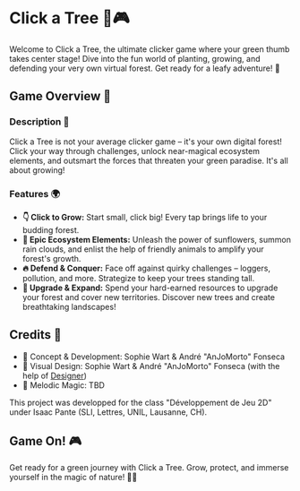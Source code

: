# Click a Tree 🌳🎮

Welcome to Click a Tree, the ultimate clicker game where your green thumb takes center stage! Dive into the fun world of planting, growing, and defending your very own virtual forest. Get ready for a leafy adventure! 🌳

## Game Overview 🌿

### Description 🌲

Click a Tree is not your average clicker game – it's your own digital forest! Click your way through challenges, unlock near-magical ecosystem elements, and outsmart the forces that threaten your green paradise. It's all about growing!

### Features 🌍

- **👇 Click to Grow:** Start small, click big! Every tap brings life to your budding forest.
- **🐝 Epic Ecosystem Elements:** Unleash the power of sunflowers, summon rain clouds, and enlist the help of friendly animals to amplify your forest's growth.
- **🔥 Defend & Conquer:** Face off against quirky challenges – loggers, pollution, and more. Strategize to keep your trees standing tall.
- **🍃 Upgrade & Expand:** Spend your hard-earned resources to upgrade your forest and cover new territories. Discover new trees and create breathtaking landscapes!

## Credits 🌟

- 🧩 Concept & Development: Sophie Wart & André "AnJoMorto" Fonseca
- 🎨 Visual Design: Sophie Wart & André "AnJoMorto" Fonseca (with the help of [Designer](https://www.bing.com/images/create))
- 🎼 Melodic Magic: TBD

This project was developped for the class "Développement de Jeu 2D" under Isaac Pante (SLI, Lettres, UNIL, Lausanne, CH).

## Game On! 🎮

Get ready for a green journey with Click a Tree. Grow, protect, and immerse yourself in the magic of nature! 🌳💚

